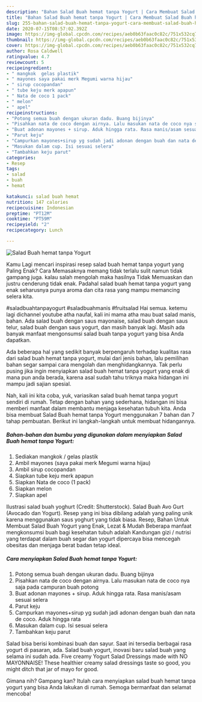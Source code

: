 ```yaml
---
description: "Bahan Salad Buah hemat tanpa Yogurt | Cara Membuat Salad Buah hemat tanpa Yogurt Yang Lezat Sekali"
title: "Bahan Salad Buah hemat tanpa Yogurt | Cara Membuat Salad Buah hemat tanpa Yogurt Yang Lezat Sekali"
slug: 255-bahan-salad-buah-hemat-tanpa-yogurt-cara-membuat-salad-buah-hemat-tanpa-yogurt-yang-lezat-sekali
date: 2020-07-15T08:57:02.392Z
image: https://img-global.cpcdn.com/recipes/aeb0b63faac0c82c/751x532cq70/salad-buah-hemat-tanpa-yogurt-foto-resep-utama.jpg
thumbnail: https://img-global.cpcdn.com/recipes/aeb0b63faac0c82c/751x532cq70/salad-buah-hemat-tanpa-yogurt-foto-resep-utama.jpg
cover: https://img-global.cpcdn.com/recipes/aeb0b63faac0c82c/751x532cq70/salad-buah-hemat-tanpa-yogurt-foto-resep-utama.jpg
author: Rosa Caldwell
ratingvalue: 4.7
reviewcount: 5
recipeingredient:
- " mangkok  gelas plastik"
- " mayones saya pakai merk Megumi warna hijau"
- " sirup cocopandan"
- " tube keju merk apapun"
- " Nata de coco 1 pack"
- " melon"
- " apel"
recipeinstructions:
- "Potong semua buah dengan ukuran dadu. Buang bijinya"
- "Pisahkan nata de coco dengan airnya. Lalu masukan nata de coco nya saja pada campuran buah potong"
- "Buat adonan mayones + sirup. Aduk hingga rata. Rasa manis/asam sesuai selera"
- "Parut keju"
- "Campurkan mayones+sirup yg sudah jadi adonan dengan buah dan nata de coco. Aduk hingga rata"
- "Masukan dalam cup. Isi sesuai selera"
- "Tambahkan keju parut"
categories:
- Resep
tags:
- salad
- buah
- hemat

katakunci: salad buah hemat 
nutrition: 147 calories
recipecuisine: Indonesian
preptime: "PT12M"
cooktime: "PT59M"
recipeyield: "2"
recipecategory: Lunch

---
```



![Salad Buah hemat tanpa Yogurt](https://img-global.cpcdn.com/recipes/aeb0b63faac0c82c/751x532cq70/salad-buah-hemat-tanpa-yogurt-foto-resep-utama.jpg)

Kamu Lagi mencari inspirasi resep salad buah hemat tanpa yogurt yang Paling Enak? Cara Memasaknya memang tidak terlalu sulit namun tidak gampang juga. kalau salah mengolah maka hasilnya Tidak Memuaskan dan justru cenderung tidak enak. Padahal salad buah hemat tanpa yogurt yang enak seharusnya punya aroma dan cita rasa yang mampu memancing selera kita.

#saladbuahtanpayogurt #saladbuahmanis #fruitsalad Hai semua. ketemu lagi dichannel youtube atha naufal, kali ini mama atha mau buat salad manis, bahan. Ada salad buah dengan saus mayonaise, salad buah dengan saus telur, salad buah dengan saus yogurt, dan masih banyak lagi. Masih ada banyak manfaat mengonsumsi salad buah tanpa yogurt yang bisa Anda dapatkan.

Ada beberapa hal yang sedikit banyak berpengaruh terhadap kualitas rasa dari salad buah hemat tanpa yogurt, mulai dari jenis bahan, lalu pemilihan bahan segar sampai cara mengolah dan menghidangkannya. Tak perlu pusing jika ingin menyiapkan salad buah hemat tanpa yogurt yang enak di mana pun anda berada, karena asal sudah tahu triknya maka hidangan ini mampu jadi sajian spesial.


Nah, kali ini kita coba, yuk, variasikan salad buah hemat tanpa yogurt sendiri di rumah. Tetap dengan bahan yang sederhana, hidangan ini bisa memberi manfaat dalam membantu menjaga kesehatan tubuh kita. Anda bisa membuat Salad Buah hemat tanpa Yogurt menggunakan 7 bahan dan 7 tahap pembuatan. Berikut ini langkah-langkah untuk membuat hidangannya.

<!--inarticleads1-->

##### Bahan-bahan dan bumbu yang digunakan dalam menyiapkan Salad Buah hemat tanpa Yogurt:

1. Sediakan  mangkok / gelas plastik
1. Ambil  mayones (saya pakai merk Megumi warna hijau)
1. Ambil  sirup cocopandan
1. Siapkan  tube keju merk apapun
1. Siapkan  Nata de coco (1 pack)
1. Siapkan  melon
1. Siapkan  apel


Ilustrasi salad buah yoghurt (Credit: Shutterstock). Salad Buah Avo Gurt (Avocado dan Yogurt). Resep yang ini bisa dibilang adalah yang paling unik karena menggunakan saus yoghurt yang tidak biasa. Resep, Bahan Untuk Membuat Salad Buah Yogurt yang Enak, Lezat &amp; Mudah Beberapa manfaat mengkonsumsi buah bagi kesehatan tubuh adalah Kandungan gizi / nutrisi yang terdapat dalam buah segar dan yogurt dipercaya bisa mencegah obesitas dan menjaga berat badan tetap ideal. 

<!--inarticleads2-->

##### Cara menyiapkan Salad Buah hemat tanpa Yogurt:

1. Potong semua buah dengan ukuran dadu. Buang bijinya
1. Pisahkan nata de coco dengan airnya. Lalu masukan nata de coco nya saja pada campuran buah potong
1. Buat adonan mayones + sirup. Aduk hingga rata. Rasa manis/asam sesuai selera
1. Parut keju
1. Campurkan mayones+sirup yg sudah jadi adonan dengan buah dan nata de coco. Aduk hingga rata
1. Masukan dalam cup. Isi sesuai selera
1. Tambahkan keju parut


Salad bisa berisi kombinasi buah dan sayur. Saat ini tersedia berbagai rasa yogurt di pasaran, ada. Salad buah yogurt, inovasi baru salad buah yang selama ini sudah ada. Five creamy Yogurt Salad Dressings made with NO MAYONNAISE! These healthier creamy salad dressings taste so good, you might ditch that jar of mayo for good. 

Gimana nih? Gampang kan? Itulah cara menyiapkan salad buah hemat tanpa yogurt yang bisa Anda lakukan di rumah. Semoga bermanfaat dan selamat mencoba!
